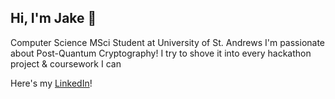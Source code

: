 ## Hi, I'm Jake 👋

Computer Science MSci Student at University of St. Andrews
I'm passionate about Post-Quantum Cryptography! I try to shove it into every hackathon project & coursework I can

Here's my [LinkedIn](https://www.linkedin.com/in/jake-brockwell-7bab45297/)!


